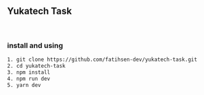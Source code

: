 ## Yukatech Task

<br/>

### install and using

```bash
1. git clone https://github.com/fatihsen-dev/yukatech-task.git
2. cd yukatech-task
3. npm install
4. npm run dev
5. yarn dev
```
